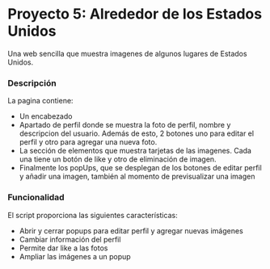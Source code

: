 # Proyecto 5: Alrededor de los Estados Unidos

Una web sencilla que muestra imagenes de algunos lugares de Estados Unidos.

### Descripción 
La pagina contiene:

* Un encabezado
* Apartado de perfil donde se muestra la foto de perfil, nombre y descripcion del usuario. Además de esto, 2 botones uno para editar el perfil y otro para agregar una nueva foto.
* La sección de elementos que muestra tarjetas de las imagenes. Cada una tiene un botón de like y otro de eliminación de imagen.
* Finalmente los popUps, que se desplegan de los botones de editar perfil y añadir una imagen, también al momento de previsualizar una imagen

### Funcionalidad

El script proporciona las siguientes características:

* Abrir y cerrar popups para editar perfil y agregar nuevas imágenes
* Cambiar información del perfil
* Permite dar like a las fotos
* Ampliar las imágenes a un popup